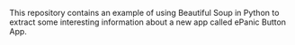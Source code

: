 This repository contains an example of using Beautiful Soup in Python to extract some interesting 
information about a  new app called ePanic Button App. 

